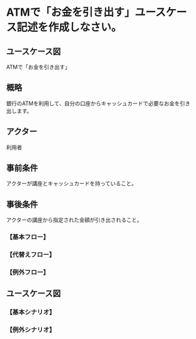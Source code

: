 # ATMで「お金を引き出す」ユースケース記述を作成しなさい。
## ユースケース図
ATMで「お金を引き出す」
## 概略
銀行のATMを利用して、自分の口座からキャッシュカードで必要なお金を引き出します。
## アクター
利用者
## 事前条件
アクターが講座とキャッシュカードを持っていること。
## 事後条件
アクターの講座から指定された金額が引き出されること。
### 【基本フロー】

### 【代替えフロー】
### 【例外フロー】
## ユースケース図
### 【基本シナリオ】
### 【例外シナリオ】
